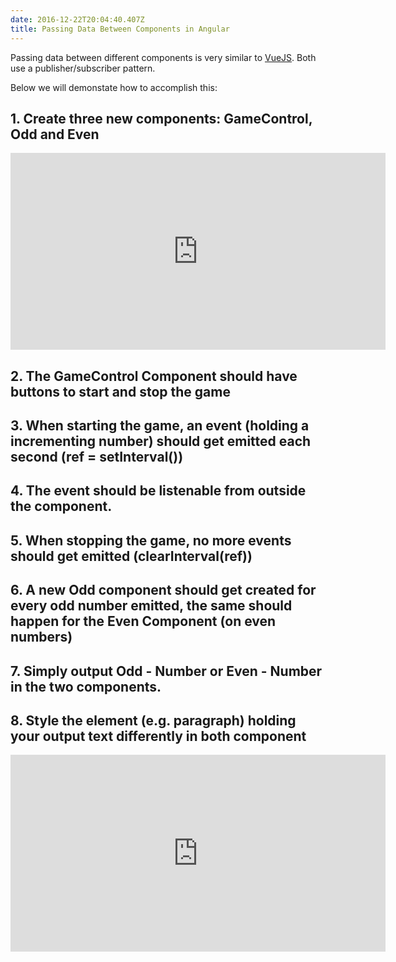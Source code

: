```yaml
---
date: 2016-12-22T20:04:40.407Z
title: Passing Data Between Components in Angular
---
```

Passing data between different components is very similar to <a href="http://www.moodley.ca/post/how-components-communicate-in-vuejs/">VueJS</a>. 
Both use a publisher/subscriber pattern.  

Below we will demonstate how to accomplish this:
 
  <h2>1. Create three new components: GameControl, Odd and Even</h2>  
  <iframe width="600" height="315" src="https://stackblitz.com/edit/angular-k2qeaz?embed=1&file=src/app/game-control/game-control.component.ts" frameborder="0" allow="autoplay; encrypted-media" allowfullscreen></iframe>
  <h2>2. The GameControl Component should have buttons to start and stop the game</h2>
  <h2>3. When starting the game, an event (holding a incrementing number) should get emitted each second (ref = setInterval())</h2>
  <h2>4. The event should be listenable from outside the component.</h2>
  <h2>5. When stopping the game, no more events should get emitted (clearInterval(ref))</h2>
  <h2>6. A new Odd component should get created for every odd number emitted, the same should happen for the Even Component (on even numbers)</h2>
  <h2>7. Simply output Odd - Number or Even - Number in the two components.</h2>
  <h2>8. Style the element (e.g. paragraph) holding your output text differently in both component</h2>
  
<iframe width="600" height="315" src="https://stackblitz.com/edit/angular-k2qeaz?embed=1&file=src/index.html" frameborder="0" allow="autoplay; encrypted-media" allowfullscreen></iframe>

